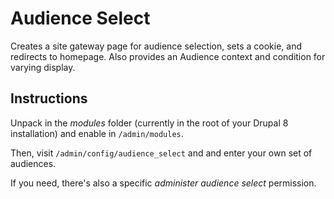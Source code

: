 Audience Select
===============

Creates a site gateway page for audience selection, sets a cookie, and 
redirects to homepage. Also provides an Audience context and condition 
for varying display.

Instructions
------------

Unpack in the *modules* folder (currently in the root of your Drupal 8
installation) and enable in `/admin/modules`.

Then, visit `/admin/config/audience_select` and and enter your own set
of audiences.

If you need, there's also a specific *administer audience select* 
permission.

